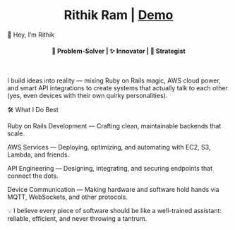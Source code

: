 <h1 align=center>Rithik Ram | <a href="https://adityatelange.github.io/hugo-PaperMod/" rel="nofollow">Demo</a></h1>

👋 Hey, I’m Rithik
<h4 align=center>🧠 Problem-Solver | ✨ Innovator | 🎯 Strategist</h4>
<br>


I build ideas into reality — mixing Ruby on Rails magic, AWS cloud power, and smart API integrations to create systems that actually talk to each other (yes, even devices with their own quirky personalities).

🛠 What I Do Best

Ruby on Rails Development — Crafting clean, maintainable backends that scale.

AWS Services — Deploying, optimizing, and automating with EC2, S3, Lambda, and friends.

API Engineering — Designing, integrating, and securing endpoints that connect the dots.

Device Communication — Making hardware and software hold hands via MQTT, WebSockets, and other protocols.

💡 I believe every piece of software should be like a well-trained assistant: reliable, efficient, and never throwing a tantrum.
